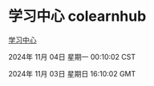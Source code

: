# 学习中心 colearnhub
[学习中心](http://219.139.197.74:56308/colearnhub/)

2024年 11月 04日 星期一 00:10:02 CST

2024年 11月 03日 星期日 16:10:02 GMT
